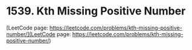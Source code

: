 # 1539. Kth Missing Positive Number

[LeetCode page: https://leetcode.com/problems/kth-missing-positive-number/](LeetCode page: https://leetcode.com/problems/kth-missing-positive-number/)
